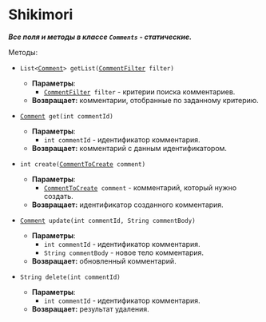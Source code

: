 # Shikimori

***Все поля и методы в классе `Comments` - статические.***

Методы:
* `List<`[`Comment`](../Items/Comment.md)`> getList(`[`CommentFilter`](../Filters/CommentFilter/CommentFilter.md)` filter)`
    * **Параметры**:
        * [`CommentFilter`](../Filters/CommentFilter/CommentFilter.md)` filter` - критерии поиска комментариев.
    * **Возвращает:** комментарии, отобранные по заданному критерию.

* [`Comment`](../Items/Comment.md)` get(int commentId)`
    * **Параметры**:
        * `int commentId` - идентификатор комментария.
    * **Возвращает:** комментарий с данным идентификатором.

* `int create(`[`CommentToCreate`](../RequestItems/CommentToCreate.md)` comment)`
    * **Параметры**:
        * [`CommentToCreate`](../RequestItems/CommentToCreate.md)` comment` - комментарий, который нужно создать.
    * **Возвращает:** идентификатор созданного комментария.

* [`Comment`](../Items/Comment.md)` update(int commentId, String commentBody)`
    * **Параметры**:
        * `int commentId` - идентификатор комментария.
        * `String commentBody` - новое тело комментария.
    * **Возвращает:** обновленный комментарий.

* `String delete(int commentId)`
    * **Параметры**:
        * `int commentId` - идентификатор комментария.
    * **Возвращает:** результат удаления.
